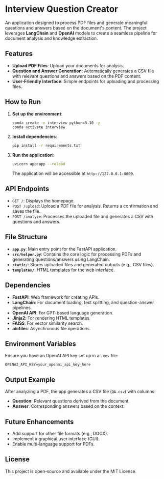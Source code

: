 
# Interview Question Creator

An application designed to process PDF files and generate meaningful questions and answers based on the document's content. The project leverages **LangChain** and **OpenAI** models to create a seamless pipeline for document analysis and knowledge extraction.

## Features

- **Upload PDF Files**: Upload your documents for analysis.
- **Question and Answer Generation**: Automatically generates a CSV file with relevant questions and answers based on the PDF content.
- **User-Friendly Interface**: Simple endpoints for uploading and processing files.

## How to Run

1. **Set up the environment**:

    ```bash
    conda create -n interview python=3.10 -y
    conda activate interview
    ```

2. **Install dependencies**:

    ```bash
    pip install -r requirements.txt
    ```

3. **Run the application**:

    ```bash
    uvicorn app:app --reload
    ```

    The application will be accessible at `http://127.0.0.1:8000`.

## API Endpoints

- `GET /`: Displays the homepage.
- `POST /upload`: Upload a PDF file for analysis. Returns a confirmation and saves the file.
- `POST /analyze`: Processes the uploaded file and generates a CSV with questions and answers.

## File Structure

- **`app.py`**: Main entry point for the FastAPI application.
- **`src/helper.py`**: Contains the core logic for processing PDFs and generating questions/answers using LangChain.
- **`static/`**: Stores uploaded files and generated outputs (e.g., CSV files).
- **`templates/`**: HTML templates for the web interface.

## Dependencies

- **FastAPI**: Web framework for creating APIs.
- **LangChain**: For document loading, text splitting, and question-answer pipelines.
- **OpenAI API**: For GPT-based language generation.
- **Jinja2**: For rendering HTML templates.
- **FAISS**: For vector similarity search.
- **aiofiles**: Asynchronous file operations.

## Environment Variables

Ensure you have an OpenAI API key set up in a `.env` file:

```
OPENAI_API_KEY=your_openai_api_key_here
```

## Output Example

After analyzing a PDF, the app generates a CSV file (`QA.csv`) with columns:
- **Question**: Relevant questions derived from the document.
- **Answer**: Corresponding answers based on the context.

## Future Enhancements

- Add support for other file formats (e.g., DOCX).
- Implement a graphical user interface (GUI).
- Enable multi-language support for PDFs.

## License

This project is open-source and available under the MIT License.
